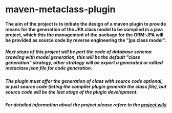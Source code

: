 # maven-metaclass-plugin

#### The aim of the project is to initiate the design of a maven plugin to provide means for the generation of the JPA class model to be compiled in a java project, which this the management of the package for the ORM-JPA will be provided as source code by reverse engineering the "jpa class model".
##### Next steps of this project will be port the code of database schema crawling with model generation, this will be the default "class generation" strategy, other strategy will be export a generated or edited metaclass json file for code generation.
##### The plugin must offer the generation of class with source code optional, or just source code (leting the compiler plugin generate the class file), but source code will be the last stage of the plugin development.
##### For detailed information about the project please refere to the [project wiki](https://github.com/JoseCanova/maven-metaclass-plugin/wiki)
